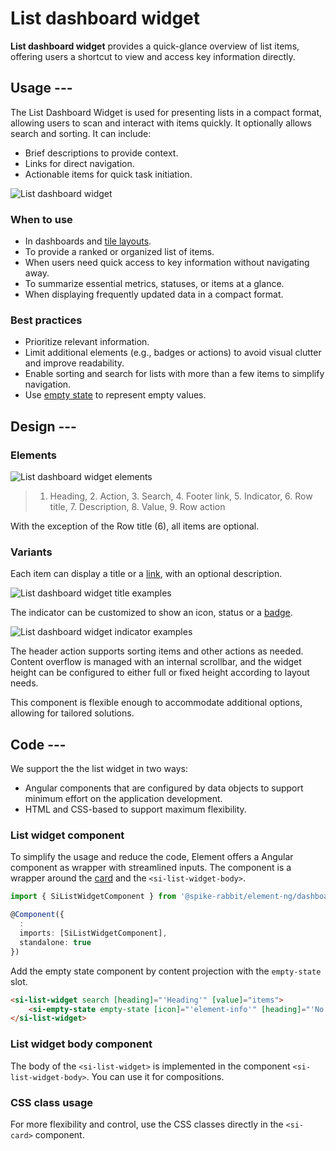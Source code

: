 # List dashboard widget

**List dashboard widget** provides a quick-glance overview of list items,
offering users a shortcut to view and access key information directly.

## Usage ---

The List Dashboard Widget is used for presenting lists in a compact format, allowing users to scan
and interact with items quickly. It optionally allows search and sorting. It can include:

- Brief descriptions to provide context.
- Links for direct navigation.
- Actionable items for quick task initiation.

![List dashboard widget](images/list-dashboard-widget.png)

### When to use

- In dashboards and [tile layouts](../../fundamentals/layouts/content.md#tile-layout).
- To provide a ranked or organized list of items.
- When users need quick access to key information without navigating away.
- To summarize essential metrics, statuses, or items at a glance.
- When displaying frequently updated data in a compact format.

### Best practices

- Prioritize relevant information.
- Limit additional elements (e.g., badges or actions) to avoid visual clutter and improve readability.
- Enable sorting and search for lists with more than a few items to simplify navigation.
- Use [empty state](../status-notifications/empty-state.md) to represent empty values.

## Design ---

### Elements

![List dashboard widget elements](images/list-widget-elements.png)

> 1. Heading, 2. Action, 3. Search, 4. Footer link, 5. Indicator, 6. Row title, 7. Description, 8. Value, 9. Row action

With the exception of the Row title (6), all items are optional.

### Variants

Each item can display a title or a [link](../buttons-menus/links.md), with an optional description.

![List dashboard widget title examples](images/list-widget-titles.png)

The indicator can be customized to show an icon, status
or a [badge](../status-notifications/badges.md).

![List dashboard widget indicator examples](images/list-widget-indicators.png)

The header action supports sorting items and other actions as needed.
Content overflow is managed with an internal scrollbar, and the widget height can be configured to either
full or fixed height according to layout needs.

This component is flexible enough to accommodate additional options, allowing for tailored solutions.

## Code ---

We support the the list widget in two ways:

- Angular components that are configured by data objects to support minimum
  effort on the application development.
- HTML and CSS-based to support maximum flexibility.

### List widget component

To simplify the usage and reduce the code, Element offers a Angular component as wrapper
with streamlined inputs. The component is a wrapper around the [card](../layout-navigation/cards.md)
and the `<si-list-widget-body>`.

```ts
import { SiListWidgetComponent } from '@spike-rabbit/element-ng/dashboard';

@Component({
  :
  imports: [SiListWidgetComponent],
  standalone: true
})
```

Add the empty state component by content projection with the `empty-state` slot.

```html
<si-list-widget search [heading]="'Heading'" [value]="items">
    <si-empty-state empty-state [icon]="'element-info'" [heading]="'No buildings found.'" />
</si-list-widget>
```

<si-docs-component example="si-dashboard/si-list-widget" height="550"></si-docs-component>

<si-docs-api component="SiListWidgetComponent"></si-docs-api>

### List widget body component

The body of the `<si-list-widget>` is implemented in the component `<si-list-widget-body>`. You can
use it for compositions.

<si-docs-component example="si-dashboard/si-list-widget-body" height="450"></si-docs-component>

<si-docs-api component="SiListWidgetBodyComponent"></si-docs-api>

### CSS class usage

For more flexibility and control, use the CSS classes directly in the `<si-card>`
component.

<si-docs-component example="si-dashboard/si-list-widget-css" height="400"></si-docs-component>

<si-docs-types></si-docs-types>
